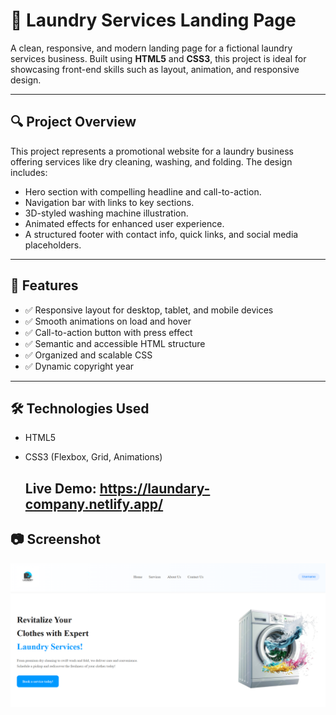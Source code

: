 # 🧺 Laundry Services Landing Page

A clean, responsive, and modern landing page for a fictional laundry services business. Built using **HTML5** and **CSS3**, this project is ideal for showcasing front-end skills such as layout, animation, and responsive design.

---

## 🔍 Project Overview

This project represents a promotional website for a laundry business offering services like dry cleaning, washing, and folding. The design includes:

- Hero section with compelling headline and call-to-action.
- Navigation bar with links to key sections.
- 3D-styled washing machine illustration.
- Animated effects for enhanced user experience.
- A structured footer with contact info, quick links, and social media placeholders.

---

## 🚀 Features

- ✅ Responsive layout for desktop, tablet, and mobile devices
- ✅ Smooth animations on load and hover
- ✅ Call-to-action button with press effect
- ✅ Semantic and accessible HTML structure
- ✅ Organized and scalable CSS
- ✅ Dynamic copyright year

---

## 🛠️ Technologies Used

- HTML5  
- CSS3 (Flexbox, Grid, Animations)

  ## Live Demo: https://laundary-company.netlify.app/

## 📷 Screenshot

![Landing Page Screenshot](./screenshort.png)
